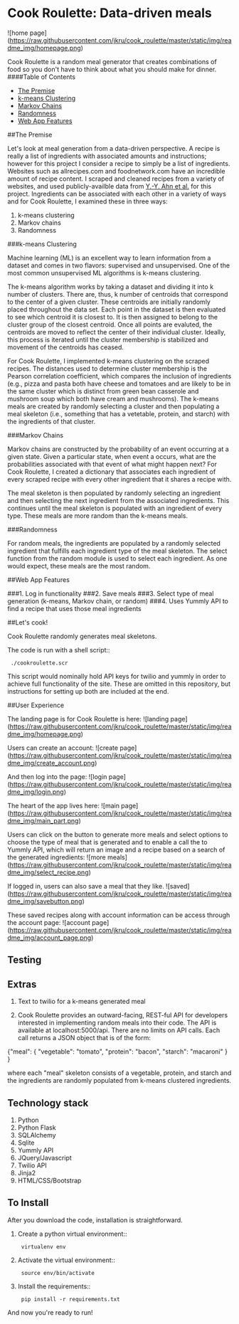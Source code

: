 Cook Roulette: Data-driven meals
=====================
![home page]
(https://raw.githubusercontent.com/jkru/cook_roulette/master/static/img/readme_img/homepage.png)

Cook Roulette is a random meal generator that creates combinations of food so you don't have to think about what you should make for dinner.
####Table of Contents
- [The Premise](#the-premise-)
- [k-means Clustering](#k-means-clustering)
- [Markov Chains](#markov-chains-)
- [Randomness](#randomness-)
- [Web App Features](#web-app-features)

##The Premise 

Let's look at meal generation from a data-driven perspective. A recipe
is really a list of ingredients with associated amounts and
instructions; however for this project I consider a recipe to simply be a list of ingredients.  Websites such as allrecipes.com and foodnetwork.com
have an incredible amount of recipe content. I scraped and cleaned
recipes from a variety of websites, and used publicly-availble data
from [Y.-Y. Ahn et
al.](http://www.scientificamerican.com/article/flavor-connection-taste-map-interactive/)
for this project. Ingredients can be associated with each other in a variety of
ways and for Cook Roulette, I examined these in three ways:


1. k-means clustering
2. Markov chains
3. Randomness


###k-means Clustering

Machine learning (ML) is an excellent way to learn information from a
dataset and comes in two flavors: supervised and unsupervised. One of
the most common unsupervised ML algorithms is k-means clustering. 

The k-means algorithm works by taking a dataset and dividing it into k
number of clusters. There are, thus, k number of centroids that
correspond to the center of a given cluster. These centroids are
initially randomly placed throughout the data set. Each point in the
dataset is then evaluated to see which centroid it is closest to. It
is then assigned to belong to the cluster group of the closest
centroid. Once all points are evaluted, the centroids are moved to
reflect the center of their individual cluster. Ideally, this process
is iterated until the cluster membership is stabilized and movement of
the centroids has ceased.

For Cook Roulette, I implemented k-means clustering on the scraped
recipes. The distances used to determine cluster membership is the
Pearson correlation coefficient, which compares the inclusion of
ingredients (e.g., pizza and pasta both have cheese and tomatoes and
are likely to be in the same cluster which is distinct from green bean
casserole and mushroom soup which both have cream and mushrooms). The
k-means meals are created by randomly selecting a cluster and then
populating a meal skeleton (i.e., something that has a vetetable,
protein, and starch) with the ingredients of that cluster.

###Markov Chains 

Markov chains are constructed by the probability of an event occurring
at a given state. Given a particular state, when event a occurs, what
are the probabilities associated with that event of what might happen
next? For Cook Roulette, I created a dictionary that associates each
ingredient of every scraped recipe with every other ingredient that it
shares a recipe with.

The meal skeleton is then populated by randomly selecting an
ingredient and then selecting the next ingredient from the associated
ingredients. This continues until the meal skeleton is populated with
an ingredient of every type. These meals are more random than the
k-means meals.

###Randomness 

For random meals, the ingredients are populated by a randomly selected
ingredient that fulfills each ingredient type of the meal
skeleton. The select function from the random module is used to select
each ingredient. As one would expect, these meals are the most random.

##Web App Features

###1. Log in functionality
###2. Save meals
###3. Select type of meal generation (k-means, Markov chain, or random)
###4. Uses Yummly API to find a recipe that uses those meal ingredients


##Let's cook!

Cook Roulette randomly generates meal skeletons.

The code is run with a shell script::

     ./cookroulette.scr

This script would nominally hold API keys for twilio and yummly in
order to achieve full functionality of the site. These are omitted in
this repository, but instructions for setting up both are included at
the end.


##User Experience

The landing page is for Cook Roulette is here:
![landing page]
(https://raw.githubusercontent.com/jkru/cook_roulette/master/static/img/readme_img/homepage.png)

Users can create an account:
![create page]
(https://raw.githubusercontent.com/jkru/cook_roulette/master/static/img/readme_img/create_account.png)

And then log into the page:
![login page]
(https://raw.githubusercontent.com/jkru/cook_roulette/master/static/img/readme_img/login.png)

The heart of the app lives here:
![main page]
(https://raw.githubusercontent.com/jkru/cook_roulette/master/static/img/readme_img/main_part.png)

Users can click on the button to generate more meals and select options to choose the type of meal that is generated and to enable a call the to Yummly API, which will return an image and a recipe based on a search of the generated ingredients:
![more meals]
(https://raw.githubusercontent.com/jkru/cook_roulette/master/static/img/readme_img/select_recipe.png)

If logged in, users can also save a meal that they like. 
![saved]
(https://raw.githubusercontent.com/jkru/cook_roulette/master/static/img/readme_img/savebutton.png)

These saved recipes along with account information can be access through the account page:
![account page]
(https://raw.githubusercontent.com/jkru/cook_roulette/master/static/img/readme_img/account_page.png)

Testing
--------


Extras
-----------------------
1. Text to twilio for a k-means generated meal

2.  Cook Roulette provides an outward-facing, REST-ful API for
    developers interested in implementing random meals into their
    code. The API is available at localhost:5000/api. There are no limits on API calls. Each call returns a JSON object that is of the form:

   {"meal": { 
        "vegetable": "tomato", 
        "protein": "bacon", 
        "starch": "macaroni" 
        } 
   } 

 where each "meal" skeleton consists of a vegetable, protein, and
 starch and the ingredients are randomly populated from k-means
 clustered ingredients.

Technology stack
----
1. Python
2. Python Flask
3. SQLAlchemy
4. Sqlite
5. Yummly API
6. JQuery/Javascript
7. Twilio API
8. Jinja2
9. HTML/CSS/Bootstrap

To Install
-------
After you download the code, installation is straightforward.

1. Create a python virtual environment::

        virtualenv env


2. Activate the virtual environment::

        source env/bin/activate


3. Install the requirements::

        pip install -r requirements.txt

And now you're ready to run!

